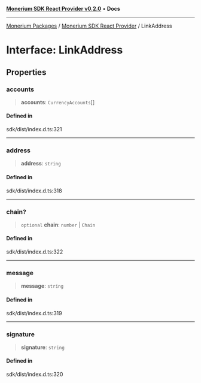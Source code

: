 [**Monerium SDK React Provider v0.2.0**](../Packages.md) • **Docs**

***

[Monerium Packages](../../Packages.md) / [Monerium SDK React Provider](../Monerium%20SDK%20React%20Provider.md) / LinkAddress

# Interface: LinkAddress

## Properties

### accounts

> **accounts**: `CurrencyAccounts`[]

#### Defined in

sdk/dist/index.d.ts:321

***

### address

> **address**: `string`

#### Defined in

sdk/dist/index.d.ts:318

***

### chain?

> `optional` **chain**: `number` \| `Chain`

#### Defined in

sdk/dist/index.d.ts:322

***

### message

> **message**: `string`

#### Defined in

sdk/dist/index.d.ts:319

***

### signature

> **signature**: `string`

#### Defined in

sdk/dist/index.d.ts:320
